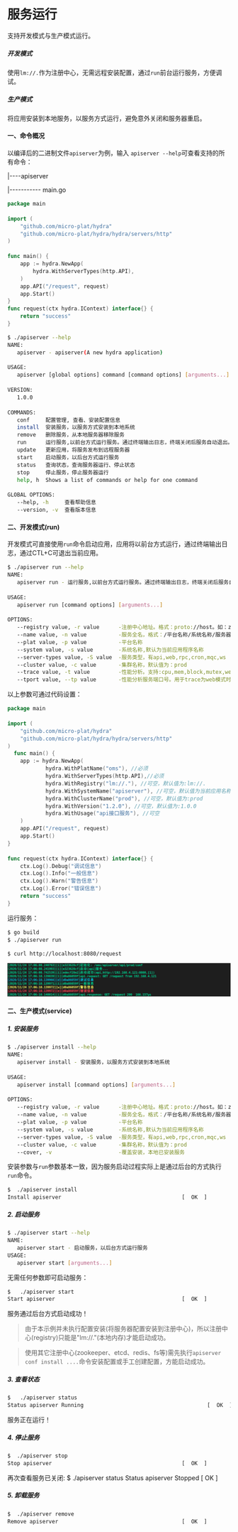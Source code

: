 
服务运行
===================================
支持开发模式与生产模式运行。

##### 开发模式
使用`lm://.`作为注册中心，无需远程安装配置，通过`run`前台运行服务，方便调试。

##### 生产模式
将应用安装到本地服务，以服务方式运行，避免意外关闭和服务器重启。

#### 一、命令概况

以编译后的二进制文件`apiserver`为例，输入 `apiserver --help`可查看支持的所有命令：


|----apiserver

|----------- main.go

```go
package main

import (
	"github.com/micro-plat/hydra"
	"github.com/micro-plat/hydra/hydra/servers/http"
)

func main() {
	app := hydra.NewApp(
		hydra.WithServerTypes(http.API),
	)
	app.API("/request", request)
	app.Start()
}
func request(ctx hydra.IContext) interface{} {
	return "success"
}
```

```sh
$ ./apiserver --help
NAME:
   apiserver - apiserver(A new hydra application)

USAGE:
   apiserver [global options] command [command options] [arguments...]

VERSION:
   1.0.0

COMMANDS:
   conf     配置管理, 查看、安装配置信息
   install  安装服务，以服务方式安装到本地系统
   remove   删除服务，从本地服务器移除服务
   run      运行服务,以前台方式运行服务。通过终端输出日志，终端关闭后服务自动退出。
   update   更新应用，将服务发布到远程服务器
   start    启动服务，以后台方式运行服务
   status   查询状态，查询服务器运行、停止状态
   stop     停止服务，停止服务器运行
   help, h  Shows a list of commands or help for one command

GLOBAL OPTIONS:
   --help, -h     查看帮助信息
   --version, -v  查看版本信息
```

#### 二、开发模式(run)

开发模式可直接使用`run`命令启动应用，应用将以前台方式运行，通过终端输出日志，通过CTL+C可退出当前应用。

```sh
$ ./apiserver run --help
NAME:
   apiserver run - 运行服务,以前台方式运行服务。通过终端输出日志，终端关闭后服务自动退出。

USAGE:
   apiserver run [command options] [arguments...]

OPTIONS:
   --registry value, -r value      -注册中心地址。格式：proto://host。如：zk://ip1,ip2  或 fs://../ 
   --name value, -n value          -服务全名，格式：/平台名称/系统名称/服务器类型/集群名称 
   --plat value, -p value          -平台名称
   --system value, -s value        -系统名称,默认为当前应用程序名称
   --server-types value, -S value  -服务类型，有api,web,rpc,cron,mqc,ws
   --cluster value, -c value       -集群名称，默认值为：prod
   --trace value, -t value         -性能分析。支持:cpu,mem,block,mutex,web
   --tport value, --tp value       -性能分析服务端口号。用于trace为web模式时的端口号。默认：19999
```
以上参数可通过代码设置：
```go
package main

import (
	"github.com/micro-plat/hydra"
	"github.com/micro-plat/hydra/hydra/servers/http"
)
  func main() {
	app := hydra.NewApp(
            hydra.WithPlatName("oms"), //必须
            hydra.WithServerTypes(http.API),//必须
            hydra.WithRegistry("lm://."), //可空，默认值为:lm://.		
            hydra.WithSystemName("apiserver"), //可空，默认值为当前应用名称
            hydra.WithClusterName("prod"), //可空，默认值为:prod
            hydra.WithVersion("1.2.0"), //可空，默认值为:1.0.0
            hydra.WithUsage("api接口服务"), //可空
	)
	app.API("/request", request)
	app.Start()
}

func request(ctx hydra.IContext) interface{} {
	ctx.Log().Debug("调试信息")
	ctx.Log().Info("一般信息")
	ctx.Log().Warn("警告信息")
	ctx.Log().Error("错误信息")
	return "success"
}
```
运行服务：
```sh
$ go build
$ ./apiserver run
```

```sh
$ curl http://localhost:8080/request
```
![日志](./imgs/log.png)

#### 二、生产模式(service)

##### 1. 安装服务

```sh
$ ./apiserver install --help
NAME:
   apiserver install - 安装服务，以服务方式安装到本地系统

USAGE:
   apiserver install [command options] [arguments...]

OPTIONS:
   --registry value, -r value      -注册中心地址。格式：proto://host。如：zk://ip1,ip2  或 fs://../ [$registry]
   --name value, -n value          -服务全名，格式：/平台名称/系统名称/服务器类型/集群名称 [$name]
   --plat value, -p value          -平台名称
   --system value, -s value        -系统名称,默认为当前应用程序名称
   --server-types value, -S value  -服务类型，有api,web,rpc,cron,mqc,ws
   --cluster value, -c value       -集群名称，默认值为：prod
   --cover, -v                     -覆盖安装，本地已安装服务

```
安装参数与`run`参数基本一致，因为服务启动过程实际上是通过后台的方式执行`run`命令。

```sh
$  ./apiserver install
Install apiserver                                      [  OK  ]
```


##### 2. 启动服务

```sh
$ ./apiserver start --help
NAME:
   apiserver start - 启动服务，以后台方式运行服务
USAGE:
   apiserver start [arguments...]
```

无需任何参数即可启动服务：

```sh
$   ./apiserver start
Start apiserver                                        [  OK  ]
```
服务通过后台方式启动成功！
> 由于本示例并未执行配置安装(将服务器配置安装到注册中心)，所以注册中心(registry)只能是"lm://."(本地内存)才能启动成功。

>使用其它注册中心(zookeeper、etcd、redis、fs等)需先执行`apiserver conf install ....`命令安装配置或手工创建配置，方能启动成功。

##### 3. 查看状态
```sh
$   ./apiserver status
Status apiserver Running                                       [  OK  ]
```
服务正在运行！

##### 4. 停止服务

```sh
$  ./apiserver stop
Stop apiserver                                         [  OK  ]
```
再次查看服务已关闭:
$  ./apiserver status
Status apiserver Stopped                                       [  OK  ]

##### 5. 卸载服务
```sh
$  ./apiserver remove
Remove apiserver                                       [  OK  ]
```